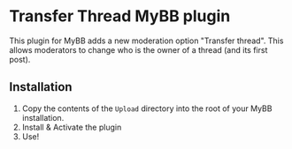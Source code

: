 Transfer Thread MyBB plugin
===========================

This plugin for MyBB adds a new moderation option "Transfer thread". This allows moderators to change who is the owner of a thread (and its first post).

Installation
------------

1. Copy the contents of the ``Upload`` directory into the root of your MyBB installation.
2. Install & Activate the plugin
3. Use!